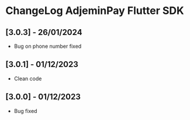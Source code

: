 # ChangeLog AdjeminPay Flutter SDK

## [3.0.3] - 26/01/2024
* Bug on phone number fixed
## [3.0.1] - 01/12/2023
* Clean code
## [3.0.0] - 01/12/2023
* Bug fixed